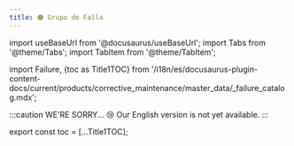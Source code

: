 ```yaml
---
title: 🟠 Grupo de Falla
---
```


import useBaseUrl from '@docusaurus/useBaseUrl'; 
import Tabs from '@theme/Tabs';
import TabItem from '@theme/TabItem';

import Failure, {toc as Title1TOC} from '/i18n/es/docusaurus-plugin-content-docs/current/products/corrective_maintenance/master_data/_failure_catalog.mdx'; 

:::caution WE'RE SORRY... 😢
Our English version is not yet available.
:::

<Failure/>

export const toc = [...Title1TOC];
